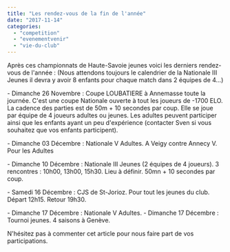 ```yaml
---
title: "Les rendez-vous de la fin de l'année"
date: "2017-11-14"
categories: 
  - "competition"
  - "evenementvenir"
  - "vie-du-club"
---
```


Après ces championnats de Haute-Savoie jeunes voici les derniers rendez-vous de l'année : (Nous attendons toujours le calendrier de la Nationale III Jeunes il devra y avoir 8 enfants pour chaque match dans 2 équipes de 4...)

\- Dimanche 26 Novembre : Coupe LOUBATIERE à Annemasse toute la journée. C'est une coupe Nationale ouverte à tout les joueurs de -1700 ELO. La cadence des parties est de 50m + 10 secondes par coup. Elle se joue par équipe de 4 joueurs adultes ou jeunes. Les adultes peuvent participer ainsi que les enfants ayant un peu d'expérience (contacter Sven si vous souhaitez que vos enfants participent).

\- Dimanche 03 Décembre : Nationale V Adultes. A Veigy contre Annecy V. Pour les Adultes

\- Dimanche 10 Décembre : Nationale III Jeunes (2 équipes de 4 joueurs). 3 rencontres : 10h00, 13h00, 15h30. Lieu à définir. 50mn + 10 secondes par coup.

\- Samedi 16 Décembre : CJS de St-Jorioz. Pour tout les jeunes du club. Départ 12h15. Retour 19h30.

\- Dimanche 17 Décembre : Nationale V Adultes. - Dimanche 17 Décembre : Tournoi jeunes. 4 saisons à Genève.

N'hésitez pas à commenter cet article pour nous faire part de vos participations.
